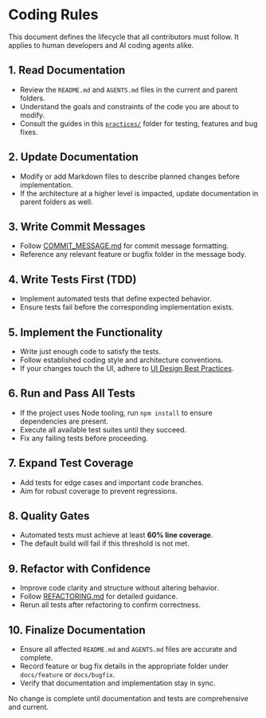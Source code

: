 # Coding Rules

This document defines the lifecycle that all contributors must follow. It applies to human developers and AI coding agents alike.

## 1. Read Documentation
- Review the `README.md` and `AGENTS.md` files in the current and parent folders.
- Understand the goals and constraints of the code you are about to modify.
- Consult the guides in this [`practices/`](.) folder for testing, features and bug fixes.

## 2. Update Documentation
- Modify or add Markdown files to describe planned changes before implementation.
- If the architecture at a higher level is impacted, update documentation in parent folders as well.

## 3. Write Commit Messages
- Follow [COMMIT_MESSAGE.md](COMMIT_MESSAGE.md) for commit message formatting.
- Reference any relevant feature or bugfix folder in the message body.
## 4. Write Tests First (TDD)
- Implement automated tests that define expected behavior.
- Ensure tests fail before the corresponding implementation exists.

## 5. Implement the Functionality
- Write just enough code to satisfy the tests.
- Follow established coding style and architecture conventions.
- If your changes touch the UI, adhere to [UI Design Best Practices](UI.md).

## 6. Run and Pass All Tests
- If the project uses Node tooling, run `npm install` to ensure dependencies are present.
- Execute all available test suites until they succeed.
- Fix any failing tests before proceeding.

## 7. Expand Test Coverage
- Add tests for edge cases and important code branches.
- Aim for robust coverage to prevent regressions.

## 8. Quality Gates
- Automated tests must achieve at least **60% line coverage**.
- The default build will fail if this threshold is not met.

## 9. Refactor with Confidence
- Improve code clarity and structure without altering behavior.
- Follow [REFACTORING.md](REFACTORING.md) for detailed guidance.
- Rerun all tests after refactoring to confirm correctness.

## 10. Finalize Documentation
- Ensure all affected `README.md` and `AGENTS.md` files are accurate and complete.
 - Record feature or bug fix details in the appropriate folder under `docs/feature` or `docs/bugfix`.
- Verify that documentation and implementation stay in sync.

No change is complete until documentation and tests are comprehensive and current.
